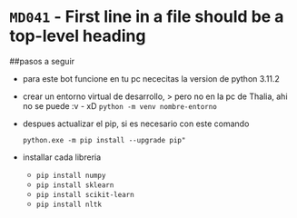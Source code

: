 # `MD041` - First line in a file should be a top-level heading

##pasos a seguir

- para este bot funcione en tu pc  nececitas la version de python 3.11.2

- crear un entorno virtual de desarrollo, > pero no en la pc de Thalia, ahi no se puede :v - xD
 `python -m venv nombre-entorno`
  

- despues actualizar el pip, si es necesario con este comando
  
  `python.exe -m pip install --upgrade pip"`

- installar cada libreria 
  
  * `pip install numpy`
  * `pip install sklearn`
  * `pip install scikit-learn`
  * `pip install nltk`